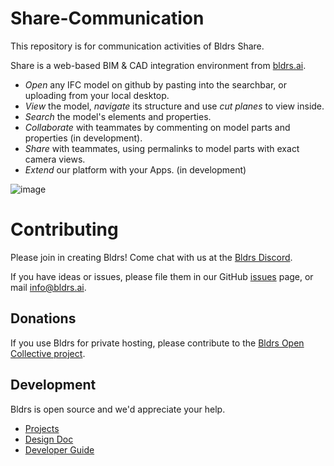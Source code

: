 # Share-Communication

This repository is for communication activities of Bldrs Share.

Share is a web-based BIM & CAD integration environment from [bldrs.ai](https://bldrs.ai/).

- *Open* any IFC model on github by pasting into the searchbar, or uploading from your local desktop.
- *View* the model, *navigate* its structure and use *cut planes* to view inside.
- *Search* the model's elements and properties.
- *Collaborate* with teammates by commenting on model parts and properties (in development).
- *Share* with teammates, using permalinks to model parts with exact camera views.
- *Extend* our platform with your Apps. (in development)

![image](https://user-images.githubusercontent.com/74647806/203040351-bf1ec399-b5e8-49c2-a0c6-d44157de3ccb.png)

# Contributing
Please join in creating Bldrs!  Come chat with us at the [Bldrs Discord](https://discord.gg/apWHfDtkJs).

If you have ideas or issues, please file them in our GitHub [issues](https://github.com/bldrs-ai/Share/issues) page, or mail info@bldrs.ai.

## Donations 
If you use Bldrs for private hosting, please contribute to the [Bldrs Open Collective project](https://opencollective.com/bldrs).

## Development
Bldrs is open source and we'd appreciate your help.
- [Projects](https://github.com/orgs/bldrs-ai/projects?query=is%3Aopen&type=beta)
- [Design Doc](https://github.com/bldrs-ai/Share/wiki/Design)
- [Developer Guide](https://github.com/bldrs-ai/Share/wiki/Dev:-Guide)
